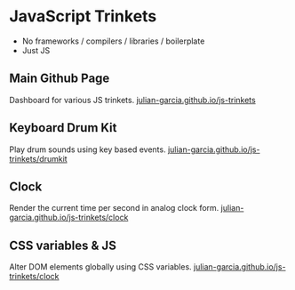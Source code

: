 # JavaScript Trinkets
- No frameworks / compilers / libraries / boilerplate
- Just JS

## Main Github Page
Dashboard for various JS trinkets.
[julian-garcia.github.io/js-trinkets](https://julian-garcia.github.io/js-trinkets/index.html)

## Keyboard Drum Kit
Play drum sounds using key based events.
[julian-garcia.github.io/js-trinkets/drumkit](https://julian-garcia.github.io/js-trinkets/drumkit)

## Clock
Render the current time per second in analog clock form.
[julian-garcia.github.io/js-trinkets/clock](https://julian-garcia.github.io/js-trinkets/clock)

## CSS variables & JS
Alter DOM elements globally using CSS variables.
[julian-garcia.github.io/js-trinkets/clock](https://julian-garcia.github.io/js-trinkets/adjust)